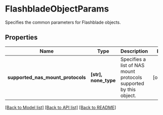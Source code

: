 # FlashbladeObjectParams

Specifies the common parameters for Flashblade objects.

## Properties
Name | Type | Description | Notes
------------ | ------------- | ------------- | -------------
**supported_nas_mount_protocols** | **[str], none_type** | Specifies a list of NAS mount protocols supported by this object. | [optional] 

[[Back to Model list]](../README.md#documentation-for-models) [[Back to API list]](../README.md#documentation-for-api-endpoints) [[Back to README]](../README.md)


